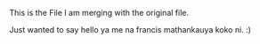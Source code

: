 This is the File I am merging with the original file. 

Just wanted to say hello ya me na francis mathankauya koko ni. :) 
